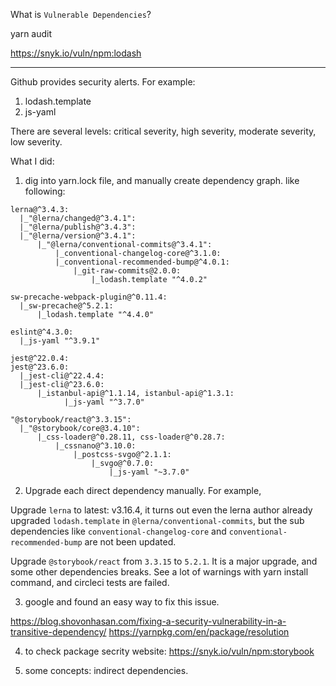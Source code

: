 What is `Vulnerable Dependencies`? 


yarn audit

https://snyk.io/vuln/npm:lodash

---



Github provides security alerts. For example:

1. lodash.template
2. js-yaml

There are several levels: critical severity, high severity, moderate severity, low severity.

What I did:

1) dig into yarn.lock file, and manually create dependency graph. like following:

```
lerna@^3.4.3:
  |_"@lerna/changed@^3.4.1":
  |_"@lerna/publish@^3.4.3":
  |_"@lerna/version@^3.4.1":
      |_"@lerna/conventional-commits@^3.4.1":
          |_conventional-changelog-core@^3.1.0:
          |_conventional-recommended-bump@^4.0.1:
              |_git-raw-commits@2.0.0:
                  |_lodash.template "^4.0.2"

sw-precache-webpack-plugin@^0.11.4:
  |_sw-precache@^5.2.1:
      |_lodash.template "^4.4.0"
```

```
eslint@^4.3.0:
  |_js-yaml "^3.9.1"

jest@^22.0.4:
jest@^23.6.0:
  |_jest-cli@^22.4.4:
  |_jest-cli@^23.6.0:
      |_istanbul-api@^1.1.14, istanbul-api@^1.3.1:
            |_js-yaml "^3.7.0"

"@storybook/react@^3.3.15":
  |_"@storybook/core@3.4.10":
      |_css-loader@^0.28.11, css-loader@^0.28.7:
          |_cssnano@^3.10.0:
              |_postcss-svgo@^2.1.1:
                  |_svgo@^0.7.0:
                      |_js-yaml "~3.7.0"
```

2) Upgrade each direct dependency manually. For example,

Upgrade `lerna` to latest: v3.16.4, it turns out
even the lerna author already upgraded `lodash.template` in `@lerna/conventional-commits`, 
but the sub dependencies like `conventional-changelog-core` and `conventional-recommended-bump` are not been updated.

Upgrade `@storybook/react` from `3.3.15` to `5.2.1`.
It is a major upgrade, and some other dependencies breaks. See a lot of warnings with yarn install command, and circleci tests are failed. 

3) google and found an easy way to fix this issue.

https://blog.shovonhasan.com/fixing-a-security-vulnerability-in-a-transitive-dependency/
https://yarnpkg.com/en/package/resolution


4) to check package secrity website: https://snyk.io/vuln/npm:storybook

5) some concepts:
indirect dependencies.



